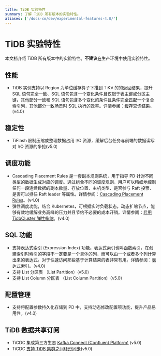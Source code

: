 ```yaml
---
title: TiDB 实验特性
summary: 了解 TiDB 所有版本的实验特性。
aliases: ['/docs-cn/dev/experimental-features-4.0/']
---
```


# TiDB 实验特性

本文档介绍 TiDB 所有版本中的实验特性。**不建议**在生产环境中使用实验特性。

## 性能

+ TiDB 实例支持以 Region 为单位缓存算子下推到 TiKV 的的返回结果，提升 SQL 语句完全一致、SQL 语句包含一个变化条件且仅限于表主键或分区主键，其他部分一致和 SQL 语句包含多个变化的条件且条件完全匹配一个复合索引列，其他部分一致场景时 SQL 执行的效率。详情参阅：[缓存查询结果](/coprocessor-cache.md)。(v4.0)

## 稳定性

+ TiFlash 限制压缩或整理数据占用 I/O 资源，缓解后台任务与前端的数据读写对 I/O 资源的争抢(v5.0)

## 调度功能

+ Cascading Placement Rules 是一套副本规则系统，用于指导 PD 针对不同类型的数据生成对应的调度。通过组合不同的调度规则，用户可以精细地控制任何一段连续数据的副本数量、存放位置、主机类型、是否参与 Raft 投票、是否可以担任 Raft leader 等属性。详情参阅：[Cascading Placement Rules](/configure-placement-rules.md)。(v4.0)
+ 弹性调度功能，结合 Kubernetes，可根据实时负载状态，动态扩缩节点，能够有效地缓解业务高峰的压力并且节约不必要的成本开销。详情参阅：[启用 TidbCluster 弹性伸缩](https://docs.pingcap.com/zh/tidb-in-kubernetes/stable/enable-tidb-cluster-auto-scaling)。(v4.0)

## SQL 功能

+ 支持表达式索引 (Expression Index) 功能，表达式索引也叫函数索引，在创建索引时索引的字段不一定要是一个具体的列，而可以由一个或者多个列计算出来的表达式。对于快速访问那些基于计算结果的表非常有用。详情参阅：[表达式索引](/sql-statements/sql-statement-create-index.md)。(v4.0)
+ 支持 List 分区表 （List Partition）(v5.0)
+ 支持 List Column 分区表 （List Column Partition)（v5.0）

## 配置管理

+ 支持将配置参数持久化存储到 PD 中，支持动态修改配置项功能，提升产品易用性。(v4.0)

## TiDB 数据共享订阅

+ TiCDC 集成第三方生态 [Kafka Connect (Confluent Platform)](/integrate-confluent-using-ticdc#tidb-集成-confluent-platform-快速上手指南) (v5.0)
+ TiCDC [支持 TiDB 集群之间环形同步](/ticdc/manage-ticdc.md#环形同步)(v5.0)
